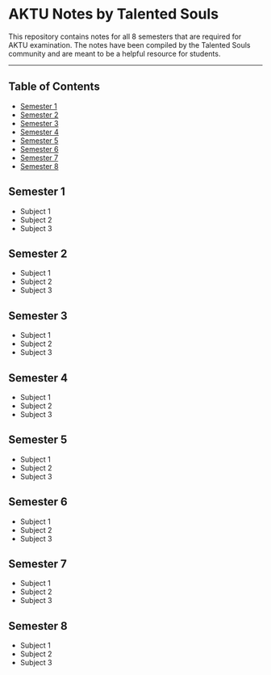 # AKTU Notes by Talented Souls

This repository contains notes for all 8 semesters that are required for AKTU examination. The notes have been compiled by the Talented Souls community and are meant to be a helpful resource for students.

--- 
## Table of Contents

- [Semester 1](#semester-1)
- [Semester 2](#semester-2)
- [Semester 3](#semester-3)
- [Semester 4](#semester-4)
- [Semester 5](#semester-5)
- [Semester 6](#semester-6)
- [Semester 7](#semester-7)
- [Semester 8](#semester-8)

## Semester 1

- Subject 1
- Subject 2
- Subject 3

## Semester 2

- Subject 1
- Subject 2
- Subject 3

## Semester 3

- Subject 1
- Subject 2
- Subject 3

## Semester 4

- Subject 1
- Subject 2
- Subject 3

## Semester 5

- Subject 1
- Subject 2
- Subject 3

## Semester 6

- Subject 1
- Subject 2
- Subject 3

## Semester 7

- Subject 1
- Subject 2
- Subject 3

## Semester 8

- Subject 1
- Subject 2
- Subject 3
